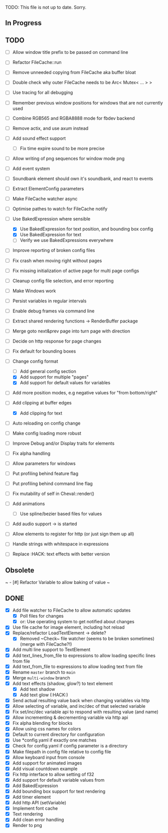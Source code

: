 TODO: This file is not up to date. Sorry.


## In Progress

		
## TODO

- [ ] Allow window title prefix to be passed on command line
- [ ] Refactor FileCache::run

- [ ] Remove unneeded copying from FileCache aka buffer bloat
- [ ] Double check why outer FileCache needs to be Arc< Mutex< ... > >

- [ ] Use tracing for all debugging

- [ ] Remember previous window positions for windows that are not currently used

- [ ] Combine RGB565 and RGBA8888 mode for fbdev backend

- [ ] Remove actix, and use axum instead

- [ ] Add sound effect support
	- [ ] Fix time expire sound to be more precise

- [ ] Allow writing of png sequences for window mode png
- [ ] Add event system
- [ ] Soundbank element should own it's soundbank, and react to events
- [ ] Extract ElementConfig parameters

- [ ] Make FileCache watcher async
- [ ] Optimise pathes to watch for FileCache notify

- [ ] Use BakedExpression where sensible
	- [x] Use BakedExpression for text position, and bounding box config
	- [x] Use BakedExpression for text
	- [ ] Verify we use BakedExpressions everywhere

- [ ] Improve reporting of broken config files
- [ ] Fix crash when moving right without pages
- [ ] Fix missing initialization of active page for multi page configs

- [ ] Cleanup config file selection, and error reporting
- [ ] Make Windows work
- [ ] Persist variables in regular intervals
- [ ] Enable debug frames via command line 
- [ ] Extract shared rendering functions -> RenderBuffer package
- [ ] Merge goto next&prev page into turn page with direction
- [ ] Decide on http response for page changes
- [ ] Fix default for bounding boxes
- [ ] Change config format
	- [ ] Add general config section
	- [x] Add support for multiple "pages"
	- [x] Add support for default values for variables
- [ ] Add more position modes, e.g negative values for "from bottom/right"
- [ ] Add clipping at buffer edges
	- [x] Add clipping for text
- [ ] Auto reloading on config change
- [ ] Make config loading more robust
- [ ] Improve Debug and/or Display traits for elements
- [ ] Fix alpha handling
- [ ] Allow parameters for windows
- [ ] Put profiling behind feature flag
- [ ] Put profiling behind command line flag
- [ ] Fix mutability of self in Cheval::render()
- [ ] Add animations
	- [ ] Use spline/bezier based files for values
- [ ] Add audio support -> is started
- [ ] Allow elements to register for http (or just sign them up all)
- [ ] Handle strings with whitespace in expressions
- [ ] Replace :HACK: text effects with better version

## Obsolete

~ - [#] Refactor Variable to allow baking of value ~


## DONE

- [x] Add file watcher to FileCache to allow automatic updates
	- [x] Poll files for changes
	- [x] or: Use operating system to get notified about changes

- [x] Use file cache for image element, including hot reload
- [x] Replace/refactor LoadTextElement -> delete?
	- [x] Removed ~Check~ file watcher (seems to be broken sometimes) (merge with FileCache?!)
- [x] Add multi line support to TextElement
- [x] Add text_lines_from_file to expressions to allow loading specific lines from file
- [x] Add text_from_file to expressions to allow loading text from file
- [x] Rename `master` branch to `main`
- [x] Merge `multi-window` branch
- [x] Add text effects (shadow, glow?) to text element
	- [x] Add text shadow
	- [x] Add text glow (:HACK:)
- [x] Send actual resulting value back when changing variables via http
- [x] Allow selecting of variable, and inc/dec of that selected variable
- [x] Fix set/inc/dec variable api to respond with resulting value (and name)
- [x] Allow incrementing & decrementing variable via http api
- [x] Fix alpha blending for blocks
- [x] Allow using css names for colors
- [x] Default to current directory for configuration
- [x] Use \*config.yaml if exactly one matches
- [x] Check for config.yaml if config parameter is a directory
- [x] Make filepath in config file relative to config file
- [x] Allow keyboard input from console
- [x] Add support for animated images
- [x] Add visual countdown example
- [x] Fix http interface to allow setting of f32
- [x] Add support for default variable values from 
- [x] Add BakedExpression
- [x] Add bounding box support for text rendering
- [x] Add timer element
- [x] Add http API (setVariable)
- [x] Implement font cache
- [x] Text rendering
- [x] Add clean error handling
- [x] Render to png
